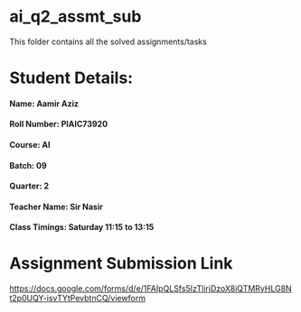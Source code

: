 # ai_q2_assmt_sub
This folder contains all the solved assignments/tasks

# Student Details:
#### Name: Aamir Aziz
#### Roll Number: PIAIC73920
#### Course: AI
#### Batch: 09
#### Quarter: 2
#### Teacher Name: Sir Nasir
#### Class Timings: Saturday 11:15 to 13:15

# Assignment Submission Link
https://docs.google.com/forms/d/e/1FAIpQLSfs5IzTlirjDzoX8iQTMRyHLG8Nt2p0UQY-isvTYtPevbtnCQ/viewform
